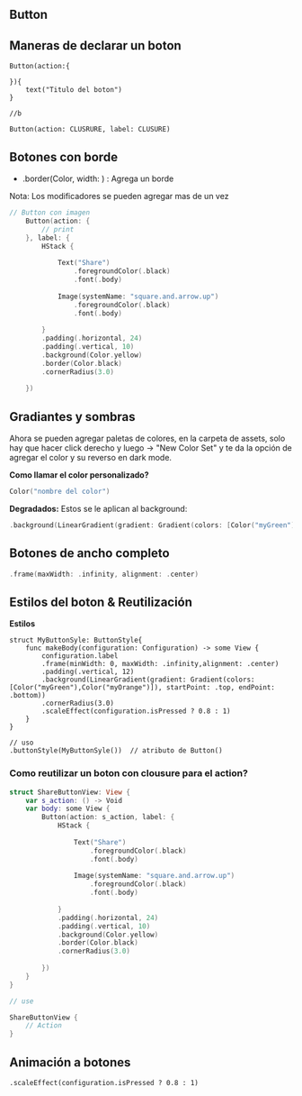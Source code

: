 ## Button

## Maneras de declarar un boton

```
Button(action:{

}){
	text("Titulo del boton")
}

//b

Button(action: CLUSRURE, label: CLUSURE)
```

## Botones con borde

- .border(Color, width: ) : Agrega un borde

Nota: Los modificadores se pueden agregar mas de un vez

```swift
// Button con imagen
	Button(action: {
		// print
	}, label: {
		HStack {
			
			Text("Share")
				.foregroundColor(.black)
				.font(.body)
			
			Image(systemName: "square.and.arrow.up")
				.foregroundColor(.black)
				.font(.body)
			
		}
		.padding(.horizontal, 24)
		.padding(.vertical, 10)
		.background(Color.yellow)
		.border(Color.black)
		.cornerRadius(3.0)
			
	})
```

## Gradiantes y sombras

Ahora se pueden agregar paletas de colores, en la carpeta de assets, solo hay que hacer click derecho y luego -> "New Color Set" y te da la opción de agregar el color y su reverso en dark mode.

<b>Como llamar el color personalizado?</b>

```swift
Color("nombre del color")
```

<strong>Degradados:</strong>
Estos se le aplican al background:

```swift
.background(LinearGradient(gradient: Gradient(colors: [Color("myGreen"),Color("myOrange")]), startPoint: .top, endPoint: .bottom))
```

## Botones de ancho completo

```swift
.frame(maxWidth: .infinity, alignment: .center)
```

## Estilos del boton & Reutilización

<strong>Estilos</strong>

```
struct MyButtonSyle: ButtonStyle{
	func makeBody(configuration: Configuration) -> some View {
		configuration.label
		.frame(minWidth: 0, maxWidth: .infinity,alignment: .center)
		.padding(.vertical, 12)
		.background(LinearGradient(gradient: Gradient(colors: [Color("myGreen"),Color("myOrange")]), startPoint: .top, endPoint: .bottom))
		.cornerRadius(3.0)
		.scaleEffect(configuration.isPressed ? 0.8 : 1)
	}
}

// uso
.buttonStyle(MyButtonSyle())  // atributo de Button()
```

### Como reutilizar un boton con clousure para el action?

```swift
struct ShareButtonView: View {
	var s_action: () -> Void
	var body: some View {
		Button(action: s_action, label: {
			HStack {
				
				Text("Share")
					.foregroundColor(.black)
					.font(.body)
				
				Image(systemName: "square.and.arrow.up")
					.foregroundColor(.black)
					.font(.body)
				
			}
			.padding(.horizontal, 24)
			.padding(.vertical, 10)
			.background(Color.yellow)
			.border(Color.black)
			.cornerRadius(3.0)
			
		})
	}
}

// use

ShareButtonView {
	// Action
}
```

## Animación a botones

```
.scaleEffect(configuration.isPressed ? 0.8 : 1)
```



